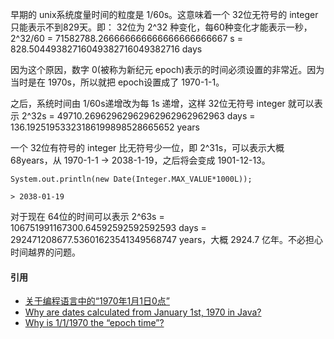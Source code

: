 早期的 unix系统度量时间的粒度是 1/60s。这意味着一个 32位无符号的 integer 只能表示不到829天。即：
32位为 2^32 种变化，每60种变化才能表示一秒，2^32/60 = 71582788.266666666666666666666667 s = 828.50449382716049382716049382716 days

因为这个原因，数字 0(被称为新纪元 epoch)表示的时间必须设置的非常近。因为当时是在 1970s，所以就把 epoch设置成了 1970-1-1。

之后，系统时间由 1/60s递增改为每 1s 递增，这样 32位无符号 integer 就可以表示 2^32s = 49710.26962962962962962962962963 days = 136.19251953323186199898528665652 years

一个 32位有符号的 integer 比无符号少一位，即 2^31s，可以表示大概 68years，从 1970-1-1 -> 2038-1-19，之后将会变成 1901-12-13。

```
System.out.println(new Date(Integer.MAX_VALUE*1000L));

> 2038-01-19
```

对于现在 64位的时间可以表示 2^63s = 106751991167300.64592592592592593 days = 292471208677.53601623541349568747 years，大概 2924.7 亿年。不必担心时间越界的问题。

#### 引用
* [关于编程语言中的“1970年1月1日0点”](https://www.cnblogs.com/xingzoudeyishu/p/5400927.html)
* [Why are dates calculated from January 1st, 1970 in Java?](https://www.quora.com/Why-are-dates-calculated-from-January-1st-1970-in-Java)
* [Why is 1/1/1970 the “epoch time”?](https://stackoverflow.com/questions/1090869/why-is-1-1-1970-the-epoch-time/1090945#1090945)
